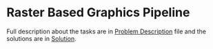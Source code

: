 # Raster Based Graphics Pipeline

Full description about the tasks are in [Problem Description](https://github.com/Shukti042/Computer-Graphics/blob/master/Ray%20Tracing/Problem%20Specifications.pdf) file and the solutions are in [Solution](https://github.com/Shukti042/Computer-Graphics/tree/master/Ray%20Tracing/Solution).